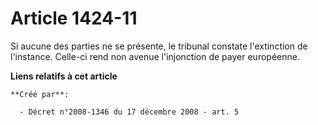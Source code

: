 # Article 1424-11

Si aucune des parties ne se présente, le tribunal constate l'extinction de l'instance. Celle-ci rend non avenue l'injonction
de payer européenne.

**Liens relatifs à cet article**

	**Créé par**:

	  - Décret n°2008-1346 du 17 décembre 2008 - art. 5
